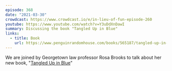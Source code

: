 ```yaml
---
episode: 368
date: "2021-03-30"
crowdcast: https://www.crowdcast.io/e/in-lieu-of-fun-episode-260
youtube: https://www.youtube.com/watch?v=Y3uDdXnDawI
summary: Discussing the book "Tangled Up in Blue"
links:
  - title: Book
    url: https://www.penguinrandomhouse.com/books/565187/tangled-up-in-blue-by-rosa-brooks/
---
```

We are joined by Georgetown law professor Rosa Brooks to talk about her new
book, "[Tangled Up in Blue][book]"

[book]: https://www.penguinrandomhouse.com/books/565187/tangled-up-in-blue-by-rosa-brooks/

